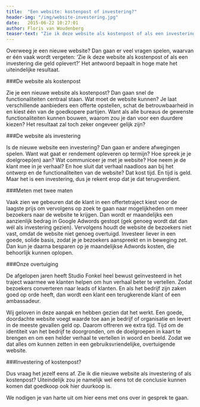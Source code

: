 ```yaml
---
title:  "Een website: kostenpost of investering?"
header-img: "/img/website-investering.jpg"
date:   2015-06-22 10:27:01
author: Floris van Woudenberg
teaser-text: "Zie ik deze website als kostenpost of als een investering die geld oplevert?’ Het antwoord bepaalt in hoge mate het uiteindelijke resultaat."
---
```

Overweeg je een nieuwe website? Dan gaan er veel vragen spelen, waarvan er één vaak wordt vergeten: ‘Zie ik deze website als kostenpost of als een investering die geld oplevert?’ Het antwoord bepaalt in hoge mate het uiteindelijke resultaat.

###De website als kostenpost

Zie je een nieuwe website als kostenpost? Dan gaan snel de functionaliteiten centraal staan. Wat moet de website kunnen? Je laat verschillende aanbieders een offerte opstellen, schat de betrouwbaarheid in en kiest één van de goedkopere partijen. Want als alle bureaus de gewenste functionaliteiten kunnen bouwen, waarom zou je dan voor een duurdere kiezen? Het resultaat zal toch zeker ongeveer gelijk zijn?

###De website als investering

Is de nieuwe website een investering? Dan gaan er andere afwegingen spelen. Want wat gaat er rendement opleveren op termijn? Hoe spreek je je doelgroep(en) aan? Wat communiceer je met je website? Hoe neem je de klant mee in je verhaal? En hoe sluit dat verhaal naadloos aan bij het ontwerp en de functionaliteiten van de website? Dat kost tijd. En tijd is geld. Maar het is een investering, dus je rekent erop dat je dat terugverdient.

###Meten met twee maten

Vaak zien we gebeuren dat de klant in een offertetraject kiest voor de laagste prijs om vervolgens op zoek te gaan naar mogelijkheden om meer bezoekers naar de website te krijgen. Dan wordt er maandelijks een aanzienlijk bedrag in Google Adwords gestopt (gek genoeg wordt dat dan wél als investering gezien). Vervolgens houdt de website de bezoekers niet vast, omdat de website niet genoeg overtuigd. Investeer liever in een goede, solide basis, zodat je je bezoekers aanspreekt en in beweging zet. Dan kun je daarna besparen op je maandelijkse Adwords kosten, die behoorlijk kunnen oplopen.

###Onze overtuiging

De afgelopen jaren heeft Studio Fonkel heel bewust geïnvesteerd in het traject waarmee we klanten helpen om hun verhaal beter te vertellen. Zodat bezoekers converteren naar leads of klanten. En als het bedrijf zijn zaken goed op orde heeft, dan wordt een klant een terugkerende klant of een ambassadeur.

Wij geloven in deze aanpak en hebben gezien dat het werkt. Een goede, doordachte website voegt waarde toe aan je bedrijf of organisatie en levert in de meeste gevallen geld op. Daarom offreren we extra tijd. Tijd om de identiteit van het bedrijf te doorgronden, om de doelgroepen in kaart te brengen en om een helder verhaal te vertellen in woord en beeld. Zodat we dat alles om kunnen zetten in een gebruiksvriendelijke, overtuigende website.

###Investering of kostenpost?

Dus vraag het jezelf eens af. Zie ik die nieuwe website als investering of als kostenpost? Uiteindelijk zou je namelijk wel eens tot de conclusie kunnen komen dat goedkoop ook hier duurkoop is.

We nodigen je van harte uit om hier eens met ons over in gesprek te gaan.